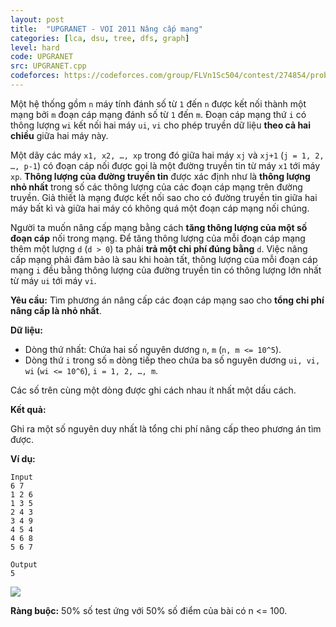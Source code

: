 ```yaml
---
layout: post
title:  "UPGRANET - VOI 2011 Nâng cấp mạng"
categories: [lca, dsu, tree, dfs, graph]
level: hard
code: UPGRANET
src: UPGRANET.cpp
codeforces: https://codeforces.com/group/FLVn1Sc504/contest/274854/problem/G
---
```


Một hệ thống gồm `n` máy tính đánh số từ `1` đến `n` được kết nối thành một mạng bởi `m` đoạn cáp mạng đánh số từ `1` đến `m`. Đoạn cáp mạng thứ `i` có thông lượng `wi` kết nối hai máy `ui`, `vi` cho phép truyền dữ liệu **theo cả hai chiều** giữa hai máy này.

Một dãy các máy `x1, x2, …, xp` trong đó giữa hai máy `xj` và `xj+1` (`j = 1, 2, …, p-1`) có đoạn cáp nối được gọi là một đường truyền tin từ máy `x1` tới máy `xp`. **Thông lượng của đường truyền tin** được xác định như là **thông lượng nhỏ nhất** trong số các thông lượng của các đoạn cáp mạng trên đường truyền. Giả thiết là mạng được kết nối sao cho có đường truyền tin giữa hai máy bất kì và giữa hai máy có không quá một đoạn cáp mạng nối chúng.

Người ta muốn nâng cấp mạng bằng cách **tăng thông lượng của một số đoạn cáp** nối trong mạng. Để tăng thông lượng của mỗi đoạn cáp mạng thêm một lượng `d` (`d > 0`) ta phải **trả một chi phí đúng bằng** `d`. Việc nâng cấp mạng phải đảm bảo là sau khi hoàn tất, thông lượng của mỗi đoạn cáp mạng `i` đều bằng thông lượng của đường truyền tin có thông lượng lớn nhất từ máy `ui` tới máy `vi`.

**Yêu cầu:** Tìm phương án nâng cấp các đoạn cáp mạng sao cho **tổng chi phí nâng cấp là nhỏ nhất**.

**Dữ liệu:**

+ Dòng thứ nhất: Chứa hai số nguyên dương `n`, `m` (`n, m <= 10^5`).
+ Dòng thứ `i` trong số `m` dòng tiếp theo chứa ba số nguyên dương `ui, vi, wi` (`wi <= 10^6`), `i = 1, 2, …, m`.

Các số trên cùng một dòng được ghi cách nhau ít nhất một dấu cách.

**Kết quả:** 

Ghi ra một số nguyên duy nhất là tổng chi phí nâng cấp theo phương án tìm được.

**Ví dụ:**

```
Input
6 7  
1 2 6  
1 3 5  
2 4 3  
3 4 9  
4 5 4  
4 6 8  
5 6 7

Output
5
```

![](https://vn.spoj.com/content/voj:upgranet.png)

**Ràng buộc:** 50% số test ứng với 50% số điểm của bài có n <= 100.

<!--more-->

